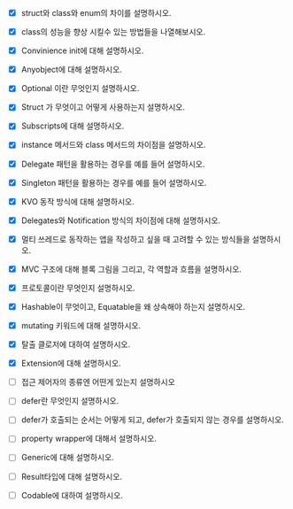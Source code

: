 - [x] struct와 class와 enum의 차이를 설명하시오.
- [x] class의 성능을 향상 시킬수 있는 방법들을 나열해보시오.
- [x] Convinience init에 대해 설명하시오.
- [x] Anyobject에 대해 설명하시오.
- [x] Optional 이란 무엇인지 설명하시오.
- [x] Struct 가 무엇이고 어떻게 사용하는지 설명하시오.
- [x] Subscripts에 대해 설명하시오.
- [x] instance 메서드와 class 메서드의 차이점을 설명하시오.
- [x] Delegate 패턴을 활용하는 경우를 예를 들어 설명하시오.
- [x] Singleton 패턴을 활용하는 경우를 예를 들어 설명하시오.
- [x] KVO 동작 방식에 대해 설명하시오.
- [x] Delegates와 Notification 방식의 차이점에 대해 설명하시오.
- [x] 멀티 쓰레드로 동작하는 앱을 작성하고 싶을 때 고려할 수 있는 방식들을 설명하시오.
- [x] MVC 구조에 대해 블록 그림을 그리고, 각 역할과 흐름을 설명하시오.
- [x] 프로토콜이란 무엇인지 설명하시오.
- [x] Hashable이 무엇이고, Equatable을 왜 상속해야 하는지 설명하시오.
- [x] mutating 키워드에 대해 설명하시오.
- [x] 탈출 클로저에 대하여 설명하시오.
- [x] Extension에 대해 설명하시오.
- [ ] 접근 제어자의 종류엔 어떤게 있는지 설명하시오
- [ ] defer란 무엇인지 설명하시오.
- [ ] defer가 호출되는 순서는 어떻게 되고, defer가 호출되지 않는 경우를 설명하시오.
- [ ] property wrapper에 대해서 설명하시오.
- [ ] Generic에 대해 설명하시오.
- [ ] Result타입에 대해 설명하시오.
- [ ] Codable에 대하여 설명하시오.

